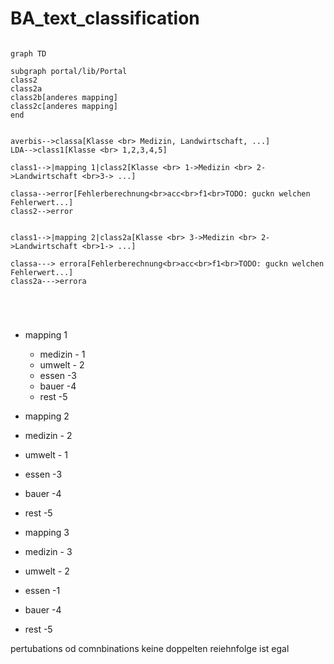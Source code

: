 # BA_text_classification

```mermaid

graph TD

subgraph portal/lib/Portal
class2
class2a
class2b[anderes mapping]
class2c[anderes mapping]
end


averbis-->classa[Klasse <br> Medizin, Landwirtschaft, ...]
LDA-->class1[Klasse <br> 1,2,3,4,5]

class1-->|mapping 1|class2[Klasse <br> 1->Medizin <br> 2->Landwirtschaft <br>3-> ...]

classa-->error[Fehlerberechnung<br>acc<br>f1<br>TODO: guckn welchen Fehlerwert...]
class2-->error


class1-->|mapping 2|class2a[Klasse <br> 3->Medizin <br> 2->Landwirtschaft <br>1-> ...]

classa---> errora[Fehlerberechnung<br>acc<br>f1<br>TODO: guckn welchen Fehlerwert...]
class2a--->errora





```

- mapping 1
  -   medizin - 1
  -   umwelt - 2
  -   essen -3 
  -   bauer -4
  -   rest -5
-   mapping 2
   -   medizin - 2
   -   umwelt - 1
   -   essen -3 
   -   bauer -4
   -   rest -5
  
-   mapping 3
  -   medizin - 3
  -   umwelt - 2
  -   essen -1
  -   bauer -4
  -   rest -5

pertubations od comnbinations
keine doppelten
reiehnfolge ist egal
